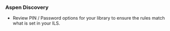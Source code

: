 ### Aspen Discovery
- Review PIN / Password options for your library to ensure the rules match what is set in your ILS. 
